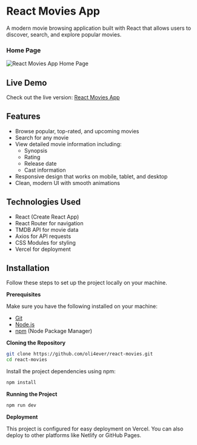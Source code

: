 # React Movies App

A modern movie browsing application built with React that allows users to discover, search, and explore popular movies.

### Home Page

![React Movies App Home Page](https://i.imgur.com/ewCuj4P.jpeg)

## Live Demo

Check out the live version: [React Movies App](https://react-movies-dinb.vercel.app/)

## Features

- Browse popular, top-rated, and upcoming movies
- Search for any movie
- View detailed movie information including:
  - Synopsis
  - Rating
  - Release date
  - Cast information
- Responsive design that works on mobile, tablet, and desktop
- Clean, modern UI with smooth animations

## Technologies Used

- React (Create React App)
- React Router for navigation
- TMDB API for movie data
- Axios for API requests
- CSS Modules for styling
- Vercel for deployment

## Installation

Follow these steps to set up the project locally on your machine.

**Prerequisites**

Make sure you have the following installed on your machine:

- [Git](https://git-scm.com/)
- [Node.js](https://nodejs.org/en)
- [npm](https://www.npmjs.com/) (Node Package Manager)

**Cloning the Repository**

```bash
git clone https://github.com/oli4ever/react-movies.git
cd react-movies
```

Install the project dependencies using npm:

```bash
npm install
```

**Running the Project**

```bash
npm run dev
```

**Deployment**

This project is configured for easy deployment on Vercel. You can also deploy to other platforms like Netlify or GitHub Pages.

